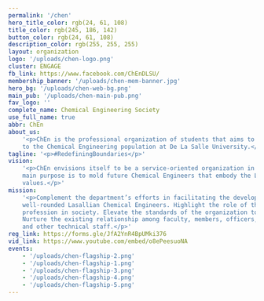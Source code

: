 ```yaml
---
permalink: '/chen'
hero_title_color: rgb(24, 61, 108)
title_color: rgb(245, 186, 142)
button_color: rgb(24, 61, 108)
description_color: rgb(255, 255, 255)
layout: organization
logo: '/uploads/chen-logo.png'
cluster: ENGAGE
fb_link: https://www.facebook.com/ChEnDLSU/
membership_banner: '/uploads/chen-mem-banner.jpg'
hero_bg: '/uploads/chen-web-bg.png'
main_pub: '/uploads/chen-main-pub.png'
fav_logo: ''
complete_name: Chemical Engineering Society
use_full_name: true
abbr: ChEn
about_us:
    '<p>ChEn is the professional organization of students that aims to cater
    to the Chemical Engineering population at De La Salle University.</p>'
tagline: '<p>#RedefiningBoundaries</p>'
vision:
    '<p>ChEn envisions itself to be a service-oriented organization in DLSU whose
    main purpose is to mold future Chemical Engineers that embody the Lasallian core
    values.</p>'
mission:
    '<p>Complement the department’s efforts in facilitating the development of
    well-rounded Lasallian Chemical Engineers. Highlight the role of the Chemical Engineering
    profession in society. Elevate the standards of the organization towards excellence.
    Nurture the existing relationship among faculty, members, officers, other organizations,
    and other technical staff.</p>'
reg_link: https://forms.gle/JfA2YnR4BpUMki376
vid_link: https://www.youtube.com/embed/o8ePeesuoNA
events:
    - '/uploads/chen-flagship-2.png'
    - '/uploads/chen-flagship-1.png'
    - '/uploads/chen-flagship-3.png'
    - '/uploads/chen-flagship-4.png'
    - '/uploads/chen-flagship-5.png'
---
```


